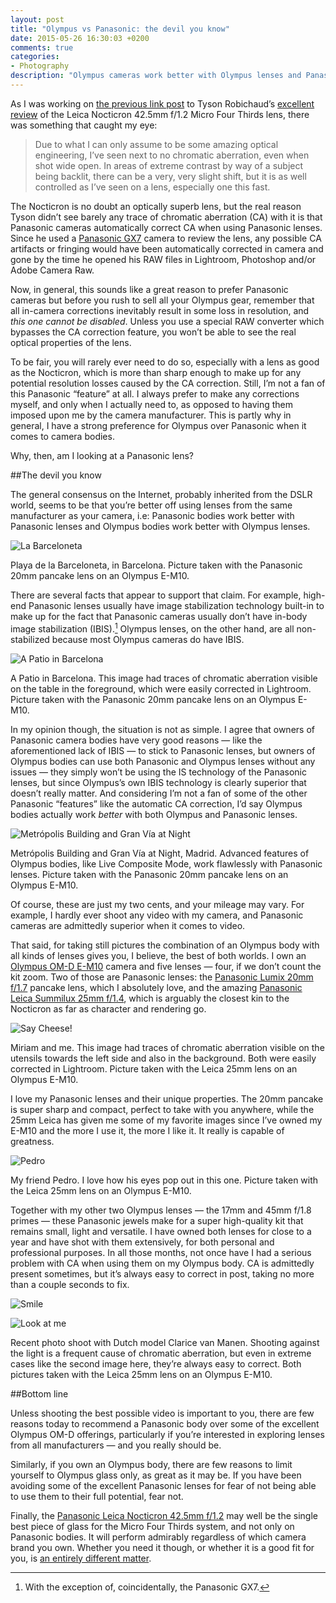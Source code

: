 ```yaml
---
layout: post
title: "Olympus vs Panasonic: the devil you know"
date: 2015-05-26 16:30:03 +0200
comments: true
categories: 
- Photography
description: "Olympus cameras work better with Olympus lenses and Panasonic cameras work better with Panasonic lenses. Or do they?"
---
```


As I was working on [the previous link post](/2015/05/26/tyson-robichaud-reviews-the-panasonic-leica-nocticron-42-dot-5mm-f-slash-1-dot-2-micro-four-thirds-lens/) to Tyson Robichaud’s [excellent review](https://tysonrobichaudphotography.wordpress.com/2015/05/22/a-pana-leica-nocticron-42-5mm-f1-2-review-i-never-should-have-doubted-you/) of the Leica Nocticron 42.5mm f/1.2 Micro Four Thirds lens, there was something that caught my eye:

> Due to what I can only assume to be some amazing optical engineering, I’ve seen next to no chromatic aberration, even when shot wide open. In areas of extreme contrast by way of a subject being backlit, there can be a very, very slight shift, but it is as well controlled as I’ve seen on a lens, especially one this fast.

The Nocticron is no doubt an optically superb lens, but the real reason Tyson didn’t see barely any trace of chromatic aberration (CA) with it is that Panasonic cameras automatically correct CA when using Panasonic lenses. Since he used a [Panasonic GX7](http://www.amazon.com/gp/product/B00E87OK84/ref=as_li_tl?ie=UTF8&camp=1789&creative=390957&creativeASIN=B00E87OK84&linkCode=as2&tag=analogsens-20&linkId=3RVOA6LAYOKB5T4X) camera to review the lens, any possible CA artifacts or fringing would have been automatically corrected in camera and gone by the time he opened his RAW files in Lightroom, Photoshop and/or Adobe Camera Raw.

Now, in general, this sounds like a great reason to prefer Panasonic cameras but before you rush to sell all your Olympus gear, remember that all in-camera corrections inevitably result in some loss in resolution, and _this one cannot be disabled_. Unless you use a special RAW converter which bypasses the CA correction feature, you won’t be able to see the real optical properties of the lens.

To be fair, you will rarely ever need to do so, especially with a lens as good as the Nocticron, which is more than sharp enough to make up for any potential resolution losses caused by the CA correction. Still, I’m not a fan of this Panasonic “feature” at all. I always prefer to make any corrections myself, and only when I actually need to, as opposed to having them imposed upon me by the camera manufacturer. This is partly why in general, I have a strong preference for Olympus over Panasonic when it comes to camera bodies.  

Why, then, am I looking at a Panasonic lens?


##The devil you know

The general consensus on the Internet, probably inherited from the DSLR world, seems to be that you’re better off using lenses from the same manufacturer as your camera, i.e: Panasonic bodies work better with Panasonic lenses and Olympus bodies work better with Olympus lenses. 

<p class="extra-width"><img src="https://c1.staticflickr.com/9/8857/17902903470_2c86e52b97_o.jpg" title="La Barceloneta"/></p>

<p class="photo-credit">Playa de la Barceloneta, in Barcelona. Picture taken with the Panasonic 20mm pancake lens on an Olympus E-M10.</p>

There are several facts that appear to support that claim. For example, high-end Panasonic lenses usually have image stabilization technology built-in to make up for the fact that Panasonic cameras usually don’t have in-body image stabilization (IBIS).[^Nocti1] Olympus lenses, on the other hand, are all non-stabilized because most Olympus cameras do have IBIS.

[^Nocti1]: With the exception of, coincidentally, the Panasonic GX7.

<p class="extra-width"><img src="https://c4.staticflickr.com/8/7769/17468009834_7e8333bef6_o.jpg" title="A Patio in Barcelona"/></p>

<p class="photo-credit">A Patio in Barcelona. This image had traces of chromatic aberration visible on the table in the foreground, which were easily corrected in Lightroom. Picture taken with the Panasonic 20mm pancake lens on an Olympus E-M10.</p>

In my opinion though, the situation is not as simple. I agree that owners of Panasonic camera bodies have very good reasons — like the aforementioned lack of IBIS — to stick to Panasonic lenses, but owners of Olympus bodies can use both Panasonic and Olympus lenses without any issues — they simply won’t be using the IS technology of the Panasonic lenses, but since Olympus’s own IBIS technology is clearly superior that doesn’t really matter. And considering I’m not a fan of some of the other Panasonic “features” like the automatic CA correction, I’d say Olympus bodies actually work _better_ with both Olympus and Panasonic lenses.

<p class="extra-width"><img src="https://c2.staticflickr.com/6/5462/17904356219_4218630608_o.jpg" title="Metrópolis Building and Gran Vía at Night"/></p>

<p class="photo-credit">Metrópolis Building and Gran Vía at Night, Madrid. Advanced features of Olympus bodies, like Live Composite Mode, work flawlessly with Panasonic lenses. Picture taken with the Panasonic 20mm pancake lens on an Olympus E-M10.</p>

Of course, these are just my two cents, and your mileage may vary. For example, I hardly ever shoot any video with my camera, and Panasonic cameras are admittedly superior when it comes to video.

That said, for taking still pictures the combination of an Olympus body with all kinds of lenses gives you, I believe, the best of both worlds. I own an [Olympus OM-D E-M10](http://www.amazon.com/gp/product/B00HPQ09H6/ref=as_li_tl?ie=UTF8&camp=1789&creative=390957&creativeASIN=B00HPQ09H6&linkCode=as2&tag=analogsens-20&linkId=5ET6A3Z3F2MGPJVW) camera and five lenses — four, if we don’t count the kit zoom. Two of those are Panasonic lenses: the [Panasonic Lumix 20mm f/1.7](http://www.amazon.com/gp/product/B00DJS830Y/ref=as_li_tl?ie=UTF8&camp=1789&creative=390957&creativeASIN=B00DJS830Y&linkCode=as2&tag=analogsens-20&linkId=XK3JYQHVEKVZ6ESI) pancake lens, which I absolutely love, and the amazing [Panasonic Leica Summilux 25mm f/1.4](http://www.amazon.com/gp/product/B0055N2L22/ref=as_li_tl?ie=UTF8&camp=1789&creative=390957&creativeASIN=B0055N2L22&linkCode=as2&tag=analogsens-20&linkId=THLRVRDHULF35P55), which is arguably the closest kin to the Nocticron as far as character and rendering go.

<p class="extra-width"><img src="https://c1.staticflickr.com/9/8800/17468003174_e059c1bcfb_o.jpg" title="Say Cheese!"/></p>

<p class="photo-credit">Miriam and me. This image had traces of chromatic aberration visible on the utensils towards the left side and also in the background. Both were easily corrected in Lightroom. Picture taken with the Leica 25mm lens on an Olympus E-M10.</p>

I love my Panasonic lenses and their unique properties. The 20mm pancake is super sharp and compact, perfect to take with you anywhere, while the 25mm Leica has given me some of my favorite images since I’ve owned my E-M10 and the more I use it, the more I like it. It really is capable of greatness.

<p class="extra-width"><img src="https://c2.staticflickr.com/6/5467/17902670828_0f0e145c1f_o.jpg" title="Pedro"/></p>

<p class="photo-credit">My friend Pedro. I love how his eyes pop out in this one. Picture taken with the Leica 25mm lens on an Olympus E-M10.</p>

Together with my other two Olympus lenses — the 17mm and 45mm f/1.8 primes — these Panasonic jewels make for a super high-quality kit that remains small, light and versatile. I have owned both lenses for close to a year and have shot with them extensively, for both personal and professional purposes. In all those months, not once have I had a serious problem with CA when using them on my Olympus body. CA is admittedly present sometimes, but it’s always easy to correct in post, taking no more than a couple seconds to fix.

<p class="extra-width"><img src="https://c1.staticflickr.com/9/8867/17468006044_cdd3c233c6_o.jpg" title="Smile"/></p>

<p class="extra-width"><img src="https://c1.staticflickr.com/9/8824/17902676098_b408025db4_o.jpg" title="Look at me"/></p>

<p class="photo-credit">Recent photo shoot with Dutch model Clarice van Manen. Shooting against the light is a frequent cause of chromatic aberration, but even in extreme cases like the second image here, they’re always easy to correct. Both pictures taken with the Leica 25mm lens on an Olympus E-M10.</p>


##Bottom line

Unless shooting the best possible video is important to you, there are few reasons today to recommend a Panasonic body over some of the excellent Olympus OM-D offerings, particularly if you’re interested in exploring lenses from all manufacturers — and you really should be.

Similarly, if you own an Olympus body, there are few reasons to limit yourself to Olympus glass only, as great as it may be. If you have been avoiding some of the excellent Panasonic lenses for fear of not being able to use them to their full potential, fear not. 

Finally, the [Panasonic Leica Nocticron 42.5mm f/1.2](http://www.amazon.com/gp/product/B00HXE4GZQ/ref=as_li_tl?ie=UTF8&camp=1789&creative=390957&creativeASIN=B00HXE4GZQ&linkCode=as2&tag=analogsens-20&linkId=LI25BABOSL5ZVHEM) may well be the single best piece of glass for the Micro Four Thirds system, and not only on Panasonic bodies. It will perform admirably regardless of which camera brand you own. Whether you need it though, or whether it is a good fit for you, is [an entirely different matter]().